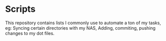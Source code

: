 # Scripts

This repository contains lists I commonly use to automate a ton of my tasks, eg: Syncing certain directories with my NAS, Adding, commiting, pushing changes to my dot files.